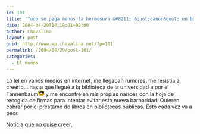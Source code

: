 ```yaml
---
id: 101
title: 'Todo se pega menos la hermosura &#8211; &quot;canon&quot; en bibliotecas'
date: 2004-04-29T14:19:01+02:00
author: Chavalina
layout: post
guid: http://www.wp.chavalina.net/?p=101
permalink: /2004/04/29/post-101/
categories:
  - El mundo
---
```

Lo le&iacute; en varios medios en internet, me llegaban rumores, me resist&iacute;a a creerlo&#8230; hasta que llegu&eacute; a la biblioteca de la universidad a por el Tannenbaum<img src="/imagenes/emoticonos/gafas.gif" alt="emoticono gafas" width="16" height="16" /> y me encontr&eacute; en mis propias narices con la hoja de recogida de firmas para intentar evitar esta nueva barbaridad. Quieren cobrar por el pr&eacute;stamo de libros en bibliotecas p&uacute;blicas. Esto cada vez va a peor.

<a href="http://www.internautas.org/article.php?sid=1660&#038;mode=thread&#038;order=0" target="_blank">Noticia que no quise creer.</a>